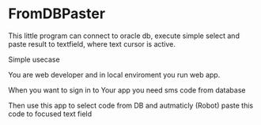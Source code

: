 # FromDBPaster
This little program can connect to oracle db, execute simple select and paste result to textfield, where text cursor is active. 

Simple usecase

You are web developer and in local enviroment you run web app. 

When you want to sign in to Your app you need sms code from database

Then use this app to select code from DB and autmaticly (Robot) paste this code to focused text field
